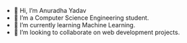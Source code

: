 - 👋 Hi, I’m Anuradha Yadav
- 👀 I’m a Computer Science Engineering student. 
- 🌱 I’m currently learning Machine Learning.
- 💞️ I’m looking to collaborate on web development projects.
 
 
<!---
Anuradha-Yadav31/Anuradha-Yadav31 is a ✨ special ✨ repository because its `README.md` (this file) appears on your GitHub profile.
You can click the Preview link to take a look at your changes.
--->
